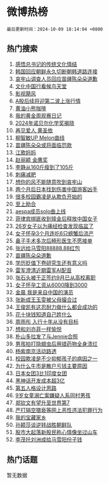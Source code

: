 # 微博热榜

`最后更新时间：2024-10-09 18:14:04 +0800`

## 热门搜索

1. [感悟总书记的传统文化情结](https://m.weibo.cn/search?containerid=100103type%3D1%26t%3D10%26q%3D%23%E6%84%9F%E6%82%9F%E6%80%BB%E4%B9%A6%E8%AE%B0%E7%9A%84%E4%BC%A0%E7%BB%9F%E6%96%87%E5%8C%96%E6%83%85%E7%BB%93%23&stream_entry_id=51&isnewpage=1&extparam=seat%3D1%26filter_type%3Drealtimehot%26stream_entry_id%3D51%26c_type%3D51%26pos%3D0%26cate%3D10103%26q%3D%2523%25E6%2584%259F%25E6%2582%259F%25E6%2580%25BB%25E4%25B9%25A6%25E8%25AE%25B0%25E7%259A%2584%25E4%25BC%25A0%25E7%25BB%259F%25E6%2596%2587%25E5%258C%2596%25E6%2583%2585%25E7%25BB%2593%2523%26dgr%3D0%26display_time%3D1728468843%26pre_seqid%3D17284688437030257293325)
1. [韩国回应朝鲜永久切断朝韩道路连接](https://m.weibo.cn/search?containerid=100103type%3D1%26t%3D10%26q%3D%23%E9%9F%A9%E5%9B%BD%E5%9B%9E%E5%BA%94%E6%9C%9D%E9%B2%9C%E6%B0%B8%E4%B9%85%E5%88%87%E6%96%AD%E6%9C%9D%E9%9F%A9%E9%81%93%E8%B7%AF%E8%BF%9E%E6%8E%A5%23&stream_entry_id=31&isnewpage=1&extparam=seat%3D1%26stream_entry_id%3D31%26lcate%3D5001%26pos%3D0%26flag%3D1%26filter_type%3Drealtimehot%26realpos%3D1%26band_rank%3D1%26c_type%3D31%26cate%3D5001%26q%3D%2523%25E9%259F%25A9%25E5%259B%25BD%25E5%259B%259E%25E5%25BA%2594%25E6%259C%259D%25E9%25B2%259C%25E6%25B0%25B8%25E4%25B9%2585%25E5%2588%2587%25E6%2596%25AD%25E6%259C%259D%25E9%259F%25A9%25E9%2581%2593%25E8%25B7%25AF%25E8%25BF%259E%25E6%258E%25A5%2523%26dgr%3D0%26display_time%3D1728468843%26pre_seqid%3D17284688437030257293325)
1. [哀牢山调查人员回应苗疆陈朵朵道歉](https://m.weibo.cn/search?containerid=100103type%3D1%26t%3D10%26q%3D%23%E5%93%80%E7%89%A2%E5%B1%B1%E8%B0%83%E6%9F%A5%E4%BA%BA%E5%91%98%E5%9B%9E%E5%BA%94%E8%8B%97%E7%96%86%E9%99%88%E6%9C%B5%E6%9C%B5%E9%81%93%E6%AD%89%23&stream_entry_id=31&isnewpage=1&extparam=seat%3D1%26stream_entry_id%3D31%26lcate%3D5001%26pos%3D1%26flag%3D0%26filter_type%3Drealtimehot%26realpos%3D2%26band_rank%3D2%26c_type%3D31%26cate%3D5001%26q%3D%2523%25E5%2593%2580%25E7%2589%25A2%25E5%25B1%25B1%25E8%25B0%2583%25E6%259F%25A5%25E4%25BA%25BA%25E5%2591%2598%25E5%259B%259E%25E5%25BA%2594%25E8%258B%2597%25E7%2596%2586%25E9%2599%2588%25E6%259C%25B5%25E6%259C%25B5%25E9%2581%2593%25E6%25AD%2589%2523%26dgr%3D0%26display_time%3D1728468843%26pre_seqid%3D17284688437030257293325)
1. [文化中国行看候鸟天堂](https://m.weibo.cn/search?containerid=100103type%3D1%26t%3D10%26q%3D%23%E6%96%87%E5%8C%96%E4%B8%AD%E5%9B%BD%E8%A1%8C%E7%9C%8B%E5%80%99%E9%B8%9F%E5%A4%A9%E5%A0%82%23&stream_entry_id=31&isnewpage=1&extparam=seat%3D1%26stream_entry_id%3D31%26lcate%3D5001%26pos%3D2%26flag%3D1%26filter_type%3Drealtimehot%26realpos%3D3%26band_rank%3D3%26c_type%3D31%26cate%3D5001%26q%3D%2523%25E6%2596%2587%25E5%258C%2596%25E4%25B8%25AD%25E5%259B%25BD%25E8%25A1%258C%25E7%259C%258B%25E5%2580%2599%25E9%25B8%259F%25E5%25A4%25A9%25E5%25A0%2582%2523%26dgr%3D0%26display_time%3D1728468843%26pre_seqid%3D17284688437030257293325)
1. [影视飓风](https://m.weibo.cn/search?containerid=100103type%3D1%26t%3D10%26q%3D%E5%BD%B1%E8%A7%86%E9%A3%93%E9%A3%8E&stream_entry_id=31&isnewpage=1&extparam=seat%3D1%26stream_entry_id%3D31%26lcate%3D5001%26pos%3D3%26flag%3D0%26filter_type%3Drealtimehot%26realpos%3D4%26band_rank%3D4%26c_type%3D31%26cate%3D5001%26q%3D%25E5%25BD%25B1%25E8%25A7%2586%25E9%25A3%2593%25E9%25A3%258E%26dgr%3D0%26display_time%3D1728468843%26pre_seqid%3D17284688437030257293325)
1. [A股后续将迎第二波上涨行情](https://m.weibo.cn/search?containerid=100103type%3D1%26t%3D10%26q%3D%23A%E8%82%A1%E5%90%8E%E7%BB%AD%E5%B0%86%E8%BF%8E%E7%AC%AC%E4%BA%8C%E6%B3%A2%E4%B8%8A%E6%B6%A8%E8%A1%8C%E6%83%85%23&stream_entry_id=31&isnewpage=1&extparam=seat%3D1%26stream_entry_id%3D31%26lcate%3D5001%26pos%3D4%26flag%3D2%26filter_type%3Drealtimehot%26realpos%3D5%26band_rank%3D5%26c_type%3D31%26cate%3D5001%26q%3D%2523A%25E8%2582%25A1%25E5%2590%258E%25E7%25BB%25AD%25E5%25B0%2586%25E8%25BF%258E%25E7%25AC%25AC%25E4%25BA%258C%25E6%25B3%25A2%25E4%25B8%258A%25E6%25B6%25A8%25E8%25A1%258C%25E6%2583%2585%2523%26dgr%3D0%26display_time%3D1728468843%26pre_seqid%3D17284688437030257293325)
1. [黄油小熊咖啡](https://m.weibo.cn/search?containerid=100103type%3D1%26t%3D10%26q%3D%E9%BB%84%E6%B2%B9%E5%B0%8F%E7%86%8A%E5%92%96%E5%95%A1&stream_entry_id=31&isnewpage=1&extparam=seat%3D1%26stream_entry_id%3D31%26lcate%3D5001%26pos%3D5%26flag%3D0%26filter_type%3Drealtimehot%26realpos%3D6%26band_rank%3D6%26c_type%3D31%26cate%3D5001%26q%3D%25E9%25BB%2584%25E6%25B2%25B9%25E5%25B0%258F%25E7%2586%258A%25E5%2592%2596%25E5%2595%25A1%26dgr%3D0%26display_time%3D1728468843%26pre_seqid%3D17284688437030257293325)
1. [我的黄金周观赛日记](https://m.weibo.cn/search?containerid=100103type%3D1%26t%3D10%26q%3D%23%E6%88%91%E7%9A%84%E9%BB%84%E9%87%91%E5%91%A8%E8%A7%82%E8%B5%9B%E6%97%A5%E8%AE%B0%23&stream_entry_id=31&isnewpage=1&extparam=seat%3D1%26stream_entry_id%3D31%26lcate%3D5001%26pos%3D6%26filter_type%3Drealtimehot%26band_rank%3D7%26c_type%3D31%26adid%3D258448%26is_ad_pos%3D1%26cate%3D5001%26q%3D%2523%25E6%2588%2591%25E7%259A%2584%25E9%25BB%2584%25E9%2587%2591%25E5%2591%25A8%25E8%25A7%2582%25E8%25B5%259B%25E6%2597%25A5%25E8%25AE%25B0%2523%26dgr%3D0%26display_time%3D1728468843%26pre_seqid%3D17284688437030257293325)
1. [2024年诺贝尔化学奖揭晓](https://m.weibo.cn/search?containerid=100103type%3D1%26t%3D10%26q%3D%232024%E5%B9%B4%E8%AF%BA%E8%B4%9D%E5%B0%94%E5%8C%96%E5%AD%A6%E5%A5%96%E6%8F%AD%E6%99%93%23&stream_entry_id=31&isnewpage=1&extparam=seat%3D1%26stream_entry_id%3D31%26lcate%3D5001%26pos%3D7%26flag%3D1%26filter_type%3Drealtimehot%26realpos%3D7%26band_rank%3D7%26c_type%3D31%26cate%3D5001%26q%3D%25232024%25E5%25B9%25B4%25E8%25AF%25BA%25E8%25B4%259D%25E5%25B0%2594%25E5%258C%2596%25E5%25AD%25A6%25E5%25A5%2596%25E6%258F%25AD%25E6%2599%2593%2523%26dgr%3D0%26display_time%3D1728468843%26pre_seqid%3D17284688437030257293325)
1. [再见爱人 黄圣依](https://m.weibo.cn/search?containerid=100103type%3D1%26t%3D10%26q%3D%E5%86%8D%E8%A7%81%E7%88%B1%E4%BA%BA+%E9%BB%84%E5%9C%A3%E4%BE%9D&stream_entry_id=31&isnewpage=1&extparam=seat%3D1%26stream_entry_id%3D31%26lcate%3D5001%26pos%3D8%26flag%3D0%26filter_type%3Drealtimehot%26realpos%3D8%26band_rank%3D8%26c_type%3D31%26cate%3D5001%26q%3D%25E5%2586%258D%25E8%25A7%2581%25E7%2588%25B1%25E4%25BA%25BA%2520%25E9%25BB%2584%25E5%259C%25A3%25E4%25BE%259D%26dgr%3D0%26display_time%3D1728468843%26pre_seqid%3D17284688437030257293325)
1. [柳智敏UP Melon曲线](https://m.weibo.cn/search?containerid=100103type%3D1%26t%3D10%26q%3D%E6%9F%B3%E6%99%BA%E6%95%8FUP+Melon%E6%9B%B2%E7%BA%BF&stream_entry_id=31&isnewpage=1&extparam=seat%3D1%26stream_entry_id%3D31%26lcate%3D5001%26pos%3D9%26flag%3D1%26filter_type%3Drealtimehot%26realpos%3D9%26band_rank%3D9%26c_type%3D31%26cate%3D5001%26q%3D%25E6%259F%25B3%25E6%2599%25BA%25E6%2595%258FUP%2520Melon%25E6%259B%25B2%25E7%25BA%25BF%26dgr%3D0%26display_time%3D1728468843%26pre_seqid%3D17284688437030257293325)
1. [苗疆陈朵朵或将面临罚款](https://m.weibo.cn/search?containerid=100103type%3D1%26t%3D10%26q%3D%23%E8%8B%97%E7%96%86%E9%99%88%E6%9C%B5%E6%9C%B5%E6%88%96%E5%B0%86%E9%9D%A2%E4%B8%B4%E7%BD%9A%E6%AC%BE%23&stream_entry_id=31&isnewpage=1&extparam=seat%3D1%26stream_entry_id%3D31%26lcate%3D5001%26pos%3D10%26flag%3D1%26filter_type%3Drealtimehot%26realpos%3D10%26band_rank%3D10%26c_type%3D31%26cate%3D5001%26q%3D%2523%25E8%258B%2597%25E7%2596%2586%25E9%2599%2588%25E6%259C%25B5%25E6%259C%25B5%25E6%2588%2596%25E5%25B0%2586%25E9%259D%25A2%25E4%25B8%25B4%25E7%25BD%259A%25E6%25AC%25BE%2523%26dgr%3D0%26display_time%3D1728468843%26pre_seqid%3D17284688437030257293325)
1. [江歌妈妈](https://m.weibo.cn/search?containerid=100103type%3D1%26t%3D10%26q%3D%E6%B1%9F%E6%AD%8C%E5%A6%88%E5%A6%88&stream_entry_id=31&isnewpage=1&extparam=seat%3D1%26stream_entry_id%3D31%26lcate%3D5001%26pos%3D11%26flag%3D2%26filter_type%3Drealtimehot%26realpos%3D11%26band_rank%3D11%26c_type%3D31%26cate%3D5001%26q%3D%25E6%25B1%259F%25E6%25AD%258C%25E5%25A6%2588%25E5%25A6%2588%26dgr%3D0%26display_time%3D1728468843%26pre_seqid%3D17284688437030257293325)
1. [赵丽颖 金鹰奖](https://m.weibo.cn/search?containerid=100103type%3D1%26t%3D10%26q%3D%E8%B5%B5%E4%B8%BD%E9%A2%96+%E9%87%91%E9%B9%B0%E5%A5%96&stream_entry_id=31&isnewpage=1&extparam=seat%3D1%26stream_entry_id%3D31%26lcate%3D5001%26pos%3D12%26flag%3D1%26filter_type%3Drealtimehot%26realpos%3D12%26band_rank%3D12%26c_type%3D31%26cate%3D5001%26q%3D%25E8%25B5%25B5%25E4%25B8%25BD%25E9%25A2%2596%2520%25E9%2587%2591%25E9%25B9%25B0%25E5%25A5%2596%26dgr%3D0%26display_time%3D1728468843%26pre_seqid%3D17284688437030257293325)
1. [李静从160斤瘦到了105斤](https://m.weibo.cn/search?containerid=100103type%3D1%26t%3D10%26q%3D%E6%9D%8E%E9%9D%99%E4%BB%8E160%E6%96%A4%E7%98%A6%E5%88%B0%E4%BA%86105%E6%96%A4&stream_entry_id=31&isnewpage=1&extparam=seat%3D1%26stream_entry_id%3D31%26lcate%3D5001%26pos%3D13%26flag%3D2%26filter_type%3Drealtimehot%26realpos%3D13%26band_rank%3D13%26c_type%3D31%26cate%3D5001%26q%3D%25E6%259D%258E%25E9%259D%2599%25E4%25BB%258E160%25E6%2596%25A4%25E7%2598%25A6%25E5%2588%25B0%25E4%25BA%2586105%25E6%2596%25A4%26dgr%3D0%26display_time%3D1728468843%26pre_seqid%3D17284688437030257293325)
1. [刺痛减肥](https://m.weibo.cn/search?containerid=100103type%3D1%26t%3D10%26q%3D%E5%88%BA%E7%97%9B%E5%87%8F%E8%82%A5&stream_entry_id=31&isnewpage=1&extparam=seat%3D1%26stream_entry_id%3D31%26lcate%3D5001%26pos%3D14%26flag%3D1%26filter_type%3Drealtimehot%26realpos%3D14%26band_rank%3D14%26c_type%3D31%26cate%3D5001%26q%3D%25E5%2588%25BA%25E7%2597%259B%25E5%2587%258F%25E8%2582%25A5%26dgr%3D0%26display_time%3D1728468843%26pre_seqid%3D17284688437030257293325)
1. [想你的风不能随意吹到哀牢山](https://m.weibo.cn/search?containerid=100103type%3D1%26t%3D10%26q%3D%23%E6%83%B3%E4%BD%A0%E7%9A%84%E9%A3%8E%E4%B8%8D%E8%83%BD%E9%9A%8F%E6%84%8F%E5%90%B9%E5%88%B0%E5%93%80%E7%89%A2%E5%B1%B1%23&stream_entry_id=31&isnewpage=1&extparam=seat%3D1%26stream_entry_id%3D31%26lcate%3D5001%26pos%3D15%26flag%3D1%26filter_type%3Drealtimehot%26realpos%3D15%26band_rank%3D15%26c_type%3D31%26cate%3D5001%26q%3D%2523%25E6%2583%25B3%25E4%25BD%25A0%25E7%259A%2584%25E9%25A3%258E%25E4%25B8%258D%25E8%2583%25BD%25E9%259A%258F%25E6%2584%258F%25E5%2590%25B9%25E5%2588%25B0%25E5%2593%2580%25E7%2589%25A2%25E5%25B1%25B1%2523%26dgr%3D0%26display_time%3D1728468843%26pre_seqid%3D17284688437030257293325)
1. [两个月后日本找到伤害中国游客凶手](https://m.weibo.cn/search?containerid=100103type%3D1%26t%3D10%26q%3D%23%E4%B8%A4%E4%B8%AA%E6%9C%88%E5%90%8E%E6%97%A5%E6%9C%AC%E6%89%BE%E5%88%B0%E4%BC%A4%E5%AE%B3%E4%B8%AD%E5%9B%BD%E6%B8%B8%E5%AE%A2%E5%87%B6%E6%89%8B%23&stream_entry_id=31&isnewpage=1&extparam=seat%3D1%26stream_entry_id%3D31%26lcate%3D5001%26pos%3D16%26flag%3D1%26filter_type%3Drealtimehot%26realpos%3D16%26band_rank%3D16%26c_type%3D31%26cate%3D5001%26q%3D%2523%25E4%25B8%25A4%25E4%25B8%25AA%25E6%259C%2588%25E5%2590%258E%25E6%2597%25A5%25E6%259C%25AC%25E6%2589%25BE%25E5%2588%25B0%25E4%25BC%25A4%25E5%25AE%25B3%25E4%25B8%25AD%25E5%259B%25BD%25E6%25B8%25B8%25E5%25AE%25A2%25E5%2587%25B6%25E6%2589%258B%2523%26dgr%3D0%26display_time%3D1728468843%26pre_seqid%3D17284688437030257293325)
1. [很多校园霸凌是从欺负开始的](https://m.weibo.cn/search?containerid=100103type%3D1%26t%3D10%26q%3D%23%E5%BE%88%E5%A4%9A%E6%A0%A1%E5%9B%AD%E9%9C%B8%E5%87%8C%E6%98%AF%E4%BB%8E%E6%AC%BA%E8%B4%9F%E5%BC%80%E5%A7%8B%E7%9A%84%23&stream_entry_id=31&isnewpage=1&extparam=seat%3D1%26stream_entry_id%3D31%26lcate%3D5001%26pos%3D17%26flag%3D1%26filter_type%3Drealtimehot%26realpos%3D17%26band_rank%3D17%26c_type%3D31%26cate%3D5001%26q%3D%2523%25E5%25BE%2588%25E5%25A4%259A%25E6%25A0%25A1%25E5%259B%25AD%25E9%259C%25B8%25E5%2587%258C%25E6%2598%25AF%25E4%25BB%258E%25E6%25AC%25BA%25E8%25B4%259F%25E5%25BC%2580%25E5%25A7%258B%25E7%259A%2584%2523%26dgr%3D0%26display_time%3D1728468843%26pre_seqid%3D17284688437030257293325)
1. [至上励合](https://m.weibo.cn/search?containerid=100103type%3D1%26t%3D10%26q%3D%E8%87%B3%E4%B8%8A%E5%8A%B1%E5%90%88&stream_entry_id=31&isnewpage=1&extparam=seat%3D1%26stream_entry_id%3D31%26lcate%3D5001%26pos%3D18%26flag%3D1%26filter_type%3Drealtimehot%26realpos%3D18%26band_rank%3D18%26c_type%3D31%26cate%3D5001%26q%3D%25E8%2587%25B3%25E4%25B8%258A%25E5%258A%25B1%25E5%2590%2588%26dgr%3D0%26display_time%3D1728468843%26pre_seqid%3D17284688437030257293325)
1. [aespa成员solo曲上线](https://m.weibo.cn/search?containerid=100103type%3D1%26t%3D10%26q%3D%23aespa%E6%88%90%E5%91%98solo%E6%9B%B2%E4%B8%8A%E7%BA%BF%23&stream_entry_id=31&isnewpage=1&extparam=seat%3D1%26stream_entry_id%3D31%26lcate%3D5001%26pos%3D19%26flag%3D1%26filter_type%3Drealtimehot%26realpos%3D19%26band_rank%3D19%26c_type%3D31%26cate%3D5001%26q%3D%2523aespa%25E6%2588%2590%25E5%2591%2598solo%25E6%259B%25B2%25E4%25B8%258A%25E7%25BA%25BF%2523%26dgr%3D0%26display_time%3D1728468843%26pre_seqid%3D17284688437030257293325)
1. [菲律宾绑匪收到赎金后释放中国女子](https://m.weibo.cn/search?containerid=100103type%3D1%26t%3D10%26q%3D%23%E8%8F%B2%E5%BE%8B%E5%AE%BE%E7%BB%91%E5%8C%AA%E6%94%B6%E5%88%B0%E8%B5%8E%E9%87%91%E5%90%8E%E9%87%8A%E6%94%BE%E4%B8%AD%E5%9B%BD%E5%A5%B3%E5%AD%90%23&stream_entry_id=31&isnewpage=1&extparam=seat%3D1%26stream_entry_id%3D31%26lcate%3D5001%26pos%3D20%26flag%3D1%26filter_type%3Drealtimehot%26realpos%3D20%26band_rank%3D20%26c_type%3D31%26cate%3D5001%26q%3D%2523%25E8%258F%25B2%25E5%25BE%258B%25E5%25AE%25BE%25E7%25BB%2591%25E5%258C%25AA%25E6%2594%25B6%25E5%2588%25B0%25E8%25B5%258E%25E9%2587%2591%25E5%2590%258E%25E9%2587%258A%25E6%2594%25BE%25E4%25B8%25AD%25E5%259B%25BD%25E5%25A5%25B3%25E5%25AD%2590%2523%26dgr%3D0%26display_time%3D1728468843%26pre_seqid%3D17284688437030257293325)
1. [26岁女子以为痛经检查发现临盆了](https://m.weibo.cn/search?containerid=100103type%3D1%26t%3D10%26q%3D%2326%E5%B2%81%E5%A5%B3%E5%AD%90%E4%BB%A5%E4%B8%BA%E7%97%9B%E7%BB%8F%E6%A3%80%E6%9F%A5%E5%8F%91%E7%8E%B0%E4%B8%B4%E7%9B%86%E4%BA%86%23&stream_entry_id=31&isnewpage=1&extparam=seat%3D1%26stream_entry_id%3D31%26lcate%3D5001%26pos%3D21%26flag%3D1%26filter_type%3Drealtimehot%26realpos%3D21%26band_rank%3D21%26c_type%3D31%26cate%3D5001%26q%3D%252326%25E5%25B2%2581%25E5%25A5%25B3%25E5%25AD%2590%25E4%25BB%25A5%25E4%25B8%25BA%25E7%2597%259B%25E7%25BB%258F%25E6%25A3%2580%25E6%259F%25A5%25E5%258F%2591%25E7%258E%25B0%25E4%25B8%25B4%25E7%259B%2586%25E4%25BA%2586%2523%26dgr%3D0%26display_time%3D1728468843%26pre_seqid%3D17284688437030257293325)
1. [女子怀孕3个月连吃6只螃蟹后流产](https://m.weibo.cn/search?containerid=100103type%3D1%26t%3D10%26q%3D%23%E5%A5%B3%E5%AD%90%E6%80%80%E5%AD%953%E4%B8%AA%E6%9C%88%E8%BF%9E%E5%90%836%E5%8F%AA%E8%9E%83%E8%9F%B9%E5%90%8E%E6%B5%81%E4%BA%A7%23&stream_entry_id=31&isnewpage=1&extparam=seat%3D1%26stream_entry_id%3D31%26lcate%3D5001%26pos%3D22%26flag%3D0%26filter_type%3Drealtimehot%26realpos%3D22%26band_rank%3D22%26c_type%3D31%26cate%3D5001%26q%3D%2523%25E5%25A5%25B3%25E5%25AD%2590%25E6%2580%2580%25E5%25AD%25953%25E4%25B8%25AA%25E6%259C%2588%25E8%25BF%259E%25E5%2590%25836%25E5%258F%25AA%25E8%259E%2583%25E8%259F%25B9%25E5%2590%258E%25E6%25B5%2581%25E4%25BA%25A7%2523%26dgr%3D0%26display_time%3D1728468843%26pre_seqid%3D17284688437030257293325)
1. [鼻子手术多次后畸形医生不愿接单](https://m.weibo.cn/search?containerid=100103type%3D1%26t%3D10%26q%3D%23%E9%BC%BB%E5%AD%90%E6%89%8B%E6%9C%AF%E5%A4%9A%E6%AC%A1%E5%90%8E%E7%95%B8%E5%BD%A2%E5%8C%BB%E7%94%9F%E4%B8%8D%E6%84%BF%E6%8E%A5%E5%8D%95%23&stream_entry_id=31&isnewpage=1&extparam=seat%3D1%26stream_entry_id%3D31%26lcate%3D5001%26pos%3D23%26flag%3D1%26filter_type%3Drealtimehot%26realpos%3D23%26band_rank%3D23%26c_type%3D31%26cate%3D5001%26q%3D%2523%25E9%25BC%25BB%25E5%25AD%2590%25E6%2589%258B%25E6%259C%25AF%25E5%25A4%259A%25E6%25AC%25A1%25E5%2590%258E%25E7%2595%25B8%25E5%25BD%25A2%25E5%258C%25BB%25E7%2594%259F%25E4%25B8%258D%25E6%2584%25BF%25E6%258E%25A5%25E5%258D%2595%2523%26dgr%3D0%26display_time%3D1728468843%26pre_seqid%3D17284688437030257293325)
1. [张远给马雪阳88888.88红包](https://m.weibo.cn/search?containerid=100103type%3D1%26t%3D10%26q%3D%23%E5%BC%A0%E8%BF%9C%E7%BB%99%E9%A9%AC%E9%9B%AA%E9%98%B388888.88%E7%BA%A2%E5%8C%85%23&stream_entry_id=31&isnewpage=1&extparam=seat%3D1%26stream_entry_id%3D31%26lcate%3D5001%26pos%3D24%26flag%3D2%26filter_type%3Drealtimehot%26realpos%3D24%26band_rank%3D24%26c_type%3D31%26cate%3D5001%26q%3D%2523%25E5%25BC%25A0%25E8%25BF%259C%25E7%25BB%2599%25E9%25A9%25AC%25E9%259B%25AA%25E9%2598%25B388888.88%25E7%25BA%25A2%25E5%258C%2585%2523%26dgr%3D0%26display_time%3D1728468843%26pre_seqid%3D17284688437030257293325)
1. [苗疆陈朵朵道歉](https://m.weibo.cn/search?containerid=100103type%3D1%26t%3D10%26q%3D%23%E8%8B%97%E7%96%86%E9%99%88%E6%9C%B5%E6%9C%B5%E9%81%93%E6%AD%89%23&stream_entry_id=31&isnewpage=1&extparam=seat%3D1%26stream_entry_id%3D31%26lcate%3D5001%26pos%3D25%26flag%3D0%26filter_type%3Drealtimehot%26realpos%3D25%26band_rank%3D25%26c_type%3D31%26cate%3D5001%26q%3D%2523%25E8%258B%2597%25E7%2596%2586%25E9%2599%2588%25E6%259C%25B5%25E6%259C%25B5%25E9%2581%2593%25E6%25AD%2589%2523%26dgr%3D0%26display_time%3D1728468843%26pre_seqid%3D17284688437030257293325)
1. [学历贬值下卷研究生还有意义吗](https://m.weibo.cn/search?containerid=100103type%3D1%26t%3D10%26q%3D%23%E5%AD%A6%E5%8E%86%E8%B4%AC%E5%80%BC%E4%B8%8B%E5%8D%B7%E7%A0%94%E7%A9%B6%E7%94%9F%E8%BF%98%E6%9C%89%E6%84%8F%E4%B9%89%E5%90%97%23&stream_entry_id=31&isnewpage=1&extparam=seat%3D1%26stream_entry_id%3D31%26lcate%3D5001%26pos%3D26%26flag%3D0%26filter_type%3Drealtimehot%26realpos%3D26%26band_rank%3D26%26c_type%3D31%26cate%3D5001%26q%3D%2523%25E5%25AD%25A6%25E5%258E%2586%25E8%25B4%25AC%25E5%2580%25BC%25E4%25B8%258B%25E5%258D%25B7%25E7%25A0%2594%25E7%25A9%25B6%25E7%2594%259F%25E8%25BF%2598%25E6%259C%2589%25E6%2584%258F%25E4%25B9%2589%25E5%2590%2597%2523%26dgr%3D0%26display_time%3D1728468843%26pre_seqid%3D17284688437030257293325)
1. [雷军澄清近期雷军AI配音](https://m.weibo.cn/search?containerid=100103type%3D1%26t%3D10%26q%3D%23%E9%9B%B7%E5%86%9B%E6%BE%84%E6%B8%85%E8%BF%91%E6%9C%9F%E9%9B%B7%E5%86%9BAI%E9%85%8D%E9%9F%B3%23&stream_entry_id=31&isnewpage=1&extparam=seat%3D1%26stream_entry_id%3D31%26lcate%3D5001%26pos%3D27%26flag%3D0%26filter_type%3Drealtimehot%26realpos%3D27%26band_rank%3D27%26c_type%3D31%26cate%3D5001%26q%3D%2523%25E9%259B%25B7%25E5%2586%259B%25E6%25BE%2584%25E6%25B8%2585%25E8%25BF%2591%25E6%259C%259F%25E9%259B%25B7%25E5%2586%259BAI%25E9%2585%258D%25E9%259F%25B3%2523%26dgr%3D0%26display_time%3D1728468843%26pre_seqid%3D17284688437030257293325)
1. [张石头被于正签约9月已从高校离职](https://m.weibo.cn/search?containerid=100103type%3D1%26t%3D10%26q%3D%23%E5%BC%A0%E7%9F%B3%E5%A4%B4%E8%A2%AB%E4%BA%8E%E6%AD%A3%E7%AD%BE%E7%BA%A69%E6%9C%88%E5%B7%B2%E4%BB%8E%E9%AB%98%E6%A0%A1%E7%A6%BB%E8%81%8C%23&stream_entry_id=31&isnewpage=1&extparam=seat%3D1%26stream_entry_id%3D31%26lcate%3D5001%26pos%3D28%26flag%3D1%26filter_type%3Drealtimehot%26realpos%3D28%26band_rank%3D28%26c_type%3D31%26cate%3D5001%26q%3D%2523%25E5%25BC%25A0%25E7%259F%25B3%25E5%25A4%25B4%25E8%25A2%25AB%25E4%25BA%258E%25E6%25AD%25A3%25E7%25AD%25BE%25E7%25BA%25A69%25E6%259C%2588%25E5%25B7%25B2%25E4%25BB%258E%25E9%25AB%2598%25E6%25A0%25A1%25E7%25A6%25BB%25E8%2581%258C%2523%26dgr%3D0%26display_time%3D1728468843%26pre_seqid%3D17284688437030257293325)
1. [女子怀孕工资从6000降到3000](https://m.weibo.cn/search?containerid=100103type%3D1%26t%3D10%26q%3D%23%E5%A5%B3%E5%AD%90%E6%80%80%E5%AD%95%E5%B7%A5%E8%B5%84%E4%BB%8E6000%E9%99%8D%E5%88%B03000%23&stream_entry_id=31&isnewpage=1&extparam=seat%3D1%26stream_entry_id%3D31%26lcate%3D5001%26pos%3D29%26flag%3D0%26filter_type%3Drealtimehot%26realpos%3D29%26band_rank%3D29%26c_type%3D31%26cate%3D5001%26q%3D%2523%25E5%25A5%25B3%25E5%25AD%2590%25E6%2580%2580%25E5%25AD%2595%25E5%25B7%25A5%25E8%25B5%2584%25E4%25BB%258E6000%25E9%2599%258D%25E5%2588%25B03000%2523%26dgr%3D0%26display_time%3D1728468843%26pre_seqid%3D17284688437030257293325)
1. [金晨 我是来自中国的演员](https://m.weibo.cn/search?containerid=100103type%3D1%26t%3D10%26q%3D%E9%87%91%E6%99%A8+%E6%88%91%E6%98%AF%E6%9D%A5%E8%87%AA%E4%B8%AD%E5%9B%BD%E7%9A%84%E6%BC%94%E5%91%98&stream_entry_id=31&isnewpage=1&extparam=seat%3D1%26stream_entry_id%3D31%26lcate%3D5001%26pos%3D30%26flag%3D0%26filter_type%3Drealtimehot%26realpos%3D30%26band_rank%3D30%26c_type%3D31%26cate%3D5001%26q%3D%25E9%2587%2591%25E6%2599%25A8%2520%25E6%2588%2591%25E6%2598%25AF%25E6%259D%25A5%25E8%2587%25AA%25E4%25B8%25AD%25E5%259B%25BD%25E7%259A%2584%25E6%25BC%2594%25E5%2591%2598%26dgr%3D0%26display_time%3D1728468843%26pre_seqid%3D17284688437030257293325)
1. [张新成王玉雯被父母撮合过](https://m.weibo.cn/search?containerid=100103type%3D1%26t%3D10%26q%3D%E5%BC%A0%E6%96%B0%E6%88%90%E7%8E%8B%E7%8E%89%E9%9B%AF%E8%A2%AB%E7%88%B6%E6%AF%8D%E6%92%AE%E5%90%88%E8%BF%87&stream_entry_id=31&isnewpage=1&extparam=seat%3D1%26stream_entry_id%3D31%26lcate%3D5001%26pos%3D31%26flag%3D0%26filter_type%3Drealtimehot%26realpos%3D31%26band_rank%3D31%26c_type%3D31%26cate%3D5001%26q%3D%25E5%25BC%25A0%25E6%2596%25B0%25E6%2588%2590%25E7%258E%258B%25E7%258E%2589%25E9%259B%25AF%25E8%25A2%25AB%25E7%2588%25B6%25E6%25AF%258D%25E6%2592%25AE%25E5%2590%2588%25E8%25BF%2587%26dgr%3D0%26display_time%3D1728468843%26pre_seqid%3D17284688437030257293325)
1. [王俊凯有这忍耐力做什么都会成功的](https://m.weibo.cn/search?containerid=100103type%3D1%26t%3D10%26q%3D%E7%8E%8B%E4%BF%8A%E5%87%AF%E6%9C%89%E8%BF%99%E5%BF%8D%E8%80%90%E5%8A%9B%E5%81%9A%E4%BB%80%E4%B9%88%E9%83%BD%E4%BC%9A%E6%88%90%E5%8A%9F%E7%9A%84&stream_entry_id=31&isnewpage=1&extparam=seat%3D1%26stream_entry_id%3D31%26lcate%3D5001%26pos%3D32%26flag%3D1%26filter_type%3Drealtimehot%26realpos%3D32%26band_rank%3D32%26c_type%3D31%26cate%3D5001%26q%3D%25E7%258E%258B%25E4%25BF%258A%25E5%2587%25AF%25E6%259C%2589%25E8%25BF%2599%25E5%25BF%258D%25E8%2580%2590%25E5%258A%259B%25E5%2581%259A%25E4%25BB%2580%25E4%25B9%2588%25E9%2583%25BD%25E4%25BC%259A%25E6%2588%2590%25E5%258A%259F%25E7%259A%2584%26dgr%3D0%26display_time%3D1728468843%26pre_seqid%3D17284688437030257293325)
1. [花十块钱知道自己姓什么](https://m.weibo.cn/search?containerid=100103type%3D1%26t%3D10%26q%3D%E8%8A%B1%E5%8D%81%E5%9D%97%E9%92%B1%E7%9F%A5%E9%81%93%E8%87%AA%E5%B7%B1%E5%A7%93%E4%BB%80%E4%B9%88&stream_entry_id=31&isnewpage=1&extparam=seat%3D1%26stream_entry_id%3D31%26lcate%3D5001%26pos%3D33%26flag%3D1%26filter_type%3Drealtimehot%26realpos%3D33%26band_rank%3D33%26c_type%3D31%26cate%3D5001%26q%3D%25E8%258A%25B1%25E5%258D%2581%25E5%259D%2597%25E9%2592%25B1%25E7%259F%25A5%25E9%2581%2593%25E8%2587%25AA%25E5%25B7%25B1%25E5%25A7%2593%25E4%25BB%2580%25E4%25B9%2588%26dgr%3D0%26display_time%3D1728468843%26pre_seqid%3D17284688437030257293325)
1. [周雨彤 入行十年从没有目标](https://m.weibo.cn/search?containerid=100103type%3D1%26t%3D10%26q%3D%E5%91%A8%E9%9B%A8%E5%BD%A4+%E5%85%A5%E8%A1%8C%E5%8D%81%E5%B9%B4%E4%BB%8E%E6%B2%A1%E6%9C%89%E7%9B%AE%E6%A0%87&stream_entry_id=31&isnewpage=1&extparam=seat%3D1%26stream_entry_id%3D31%26lcate%3D5001%26pos%3D34%26flag%3D1%26filter_type%3Drealtimehot%26realpos%3D34%26band_rank%3D34%26c_type%3D31%26cate%3D5001%26q%3D%25E5%2591%25A8%25E9%259B%25A8%25E5%25BD%25A4%2520%25E5%2585%25A5%25E8%25A1%258C%25E5%258D%2581%25E5%25B9%25B4%25E4%25BB%258E%25E6%25B2%25A1%25E6%259C%2589%25E7%259B%25AE%25E6%25A0%2587%26dgr%3D0%26display_time%3D1728468843%26pre_seqid%3D17284688437030257293325)
1. [想和刘亦菲一样愉悦](https://m.weibo.cn/search?containerid=100103type%3D1%26t%3D10%26q%3D%23%E6%83%B3%E5%92%8C%E5%88%98%E4%BA%A6%E8%8F%B2%E4%B8%80%E6%A0%B7%E6%84%89%E6%82%A6%23&stream_entry_id=31&isnewpage=1&extparam=seat%3D1%26adid%3D258041%26lcate%3D5001%26pos%3D35%26flag%3D0%26filter_type%3Drealtimehot%26realpos%3D35%26c_type%3D31%26stream_entry_id%3D31%26band_rank%3D35%26cate%3D5001%26q%3D%2523%25E6%2583%25B3%25E5%2592%258C%25E5%2588%2598%25E4%25BA%25A6%25E8%258F%25B2%25E4%25B8%2580%25E6%25A0%25B7%25E6%2584%2589%25E6%2582%25A6%2523%26dgr%3D0%26display_time%3D1728468843%26pre_seqid%3D17284688437030257293325)
1. [朴山多拉发了与Jennie合照](https://m.weibo.cn/search?containerid=100103type%3D1%26t%3D10%26q%3D%23%E6%9C%B4%E5%B1%B1%E5%A4%9A%E6%8B%89%E5%8F%91%E4%BA%86%E4%B8%8EJennie%E5%90%88%E7%85%A7%23&stream_entry_id=31&isnewpage=1&extparam=seat%3D1%26stream_entry_id%3D31%26lcate%3D5001%26pos%3D36%26flag%3D1%26filter_type%3Drealtimehot%26realpos%3D36%26band_rank%3D36%26c_type%3D31%26cate%3D5001%26q%3D%2523%25E6%259C%25B4%25E5%25B1%25B1%25E5%25A4%259A%25E6%258B%2589%25E5%258F%2591%25E4%25BA%2586%25E4%25B8%258EJennie%25E5%2590%2588%25E7%2585%25A7%2523%26dgr%3D0%26display_time%3D1728468843%26pre_seqid%3D17284688437030257293325)
1. [男孩拍打隐翅虫后用错药物全身溃烂](https://m.weibo.cn/search?containerid=100103type%3D1%26t%3D10%26q%3D%23%E7%94%B7%E5%AD%A9%E6%8B%8D%E6%89%93%E9%9A%90%E7%BF%85%E8%99%AB%E5%90%8E%E7%94%A8%E9%94%99%E8%8D%AF%E7%89%A9%E5%85%A8%E8%BA%AB%E6%BA%83%E7%83%82%23&stream_entry_id=31&isnewpage=1&extparam=seat%3D1%26stream_entry_id%3D31%26lcate%3D5001%26pos%3D37%26flag%3D0%26filter_type%3Drealtimehot%26realpos%3D37%26band_rank%3D37%26c_type%3D31%26cate%3D5001%26q%3D%2523%25E7%2594%25B7%25E5%25AD%25A9%25E6%258B%258D%25E6%2589%2593%25E9%259A%2590%25E7%25BF%2585%25E8%2599%25AB%25E5%2590%258E%25E7%2594%25A8%25E9%2594%2599%25E8%258D%25AF%25E7%2589%25A9%25E5%2585%25A8%25E8%25BA%25AB%25E6%25BA%2583%25E7%2583%2582%2523%26dgr%3D0%26display_time%3D1728468843%26pre_seqid%3D17284688437030257293325)
1. [杨紫南京活动路透](https://m.weibo.cn/search?containerid=100103type%3D1%26t%3D10%26q%3D%23%E6%9D%A8%E7%B4%AB%E5%8D%97%E4%BA%AC%E6%B4%BB%E5%8A%A8%E8%B7%AF%E9%80%8F%23&stream_entry_id=31&isnewpage=1&extparam=seat%3D1%26stream_entry_id%3D31%26lcate%3D5001%26pos%3D38%26flag%3D1%26filter_type%3Drealtimehot%26realpos%3D38%26band_rank%3D38%26c_type%3D31%26cate%3D5001%26q%3D%2523%25E6%259D%25A8%25E7%25B4%25AB%25E5%258D%2597%25E4%25BA%25AC%25E6%25B4%25BB%25E5%258A%25A8%25E8%25B7%25AF%25E9%2580%258F%2523%26dgr%3D0%26display_time%3D1728468843%26pre_seqid%3D17284688437030257293325)
1. [校园欺凌是不少抑郁孩子的病因之一](https://m.weibo.cn/search?containerid=100103type%3D1%26t%3D10%26q%3D%23%E6%A0%A1%E5%9B%AD%E6%AC%BA%E5%87%8C%E6%98%AF%E4%B8%8D%E5%B0%91%E6%8A%91%E9%83%81%E5%AD%A9%E5%AD%90%E7%9A%84%E7%97%85%E5%9B%A0%E4%B9%8B%E4%B8%80%23&stream_entry_id=31&isnewpage=1&extparam=seat%3D1%26stream_entry_id%3D31%26lcate%3D5001%26pos%3D39%26flag%3D0%26filter_type%3Drealtimehot%26realpos%3D39%26band_rank%3D39%26c_type%3D31%26cate%3D5001%26q%3D%2523%25E6%25A0%25A1%25E5%259B%25AD%25E6%25AC%25BA%25E5%2587%258C%25E6%2598%25AF%25E4%25B8%258D%25E5%25B0%2591%25E6%258A%2591%25E9%2583%2581%25E5%25AD%25A9%25E5%25AD%2590%25E7%259A%2584%25E7%2597%2585%25E5%259B%25A0%25E4%25B9%258B%25E4%25B8%2580%2523%26dgr%3D0%26display_time%3D1728468843%26pre_seqid%3D17284688437030257293325)
1. [为什么牛市是散户亏钱主要原因](https://m.weibo.cn/search?containerid=100103type%3D1%26t%3D10%26q%3D%23%E4%B8%BA%E4%BB%80%E4%B9%88%E7%89%9B%E5%B8%82%E6%98%AF%E6%95%A3%E6%88%B7%E4%BA%8F%E9%92%B1%E4%B8%BB%E8%A6%81%E5%8E%9F%E5%9B%A0%23&stream_entry_id=31&isnewpage=1&extparam=seat%3D1%26stream_entry_id%3D31%26lcate%3D5001%26pos%3D40%26flag%3D1%26filter_type%3Drealtimehot%26realpos%3D40%26band_rank%3D40%26c_type%3D31%26cate%3D5001%26q%3D%2523%25E4%25B8%25BA%25E4%25BB%2580%25E4%25B9%2588%25E7%2589%259B%25E5%25B8%2582%25E6%2598%25AF%25E6%2595%25A3%25E6%2588%25B7%25E4%25BA%258F%25E9%2592%25B1%25E4%25B8%25BB%25E8%25A6%2581%25E5%258E%259F%25E5%259B%25A0%2523%26dgr%3D0%26display_time%3D1728468843%26pre_seqid%3D17284688437030257293325)
1. [日本女团3比1印度女团](https://m.weibo.cn/search?containerid=100103type%3D1%26t%3D10%26q%3D%23%E6%97%A5%E6%9C%AC%E5%A5%B3%E5%9B%A23%E6%AF%941%E5%8D%B0%E5%BA%A6%E5%A5%B3%E5%9B%A2%23&stream_entry_id=31&isnewpage=1&extparam=seat%3D1%26stream_entry_id%3D31%26lcate%3D5001%26pos%3D41%26flag%3D1%26filter_type%3Drealtimehot%26realpos%3D41%26band_rank%3D41%26c_type%3D31%26cate%3D5001%26q%3D%2523%25E6%2597%25A5%25E6%259C%25AC%25E5%25A5%25B3%25E5%259B%25A23%25E6%25AF%25941%25E5%258D%25B0%25E5%25BA%25A6%25E5%25A5%25B3%25E5%259B%25A2%2523%26dgr%3D0%26display_time%3D1728468843%26pre_seqid%3D17284688437030257293325)
1. [黑神话开发成本超3亿](https://m.weibo.cn/search?containerid=100103type%3D1%26t%3D10%26q%3D%23%E9%BB%91%E7%A5%9E%E8%AF%9D%E5%BC%80%E5%8F%91%E6%88%90%E6%9C%AC%E8%B6%853%E4%BA%BF%23&stream_entry_id=31&isnewpage=1&extparam=seat%3D1%26stream_entry_id%3D31%26lcate%3D5001%26pos%3D42%26flag%3D1%26filter_type%3Drealtimehot%26realpos%3D42%26band_rank%3D42%26c_type%3D31%26cate%3D5001%26q%3D%2523%25E9%25BB%2591%25E7%25A5%259E%25E8%25AF%259D%25E5%25BC%2580%25E5%258F%2591%25E6%2588%2590%25E6%259C%25AC%25E8%25B6%25853%25E4%25BA%25BF%2523%26dgr%3D0%26display_time%3D1728468843%26pre_seqid%3D17284688437030257293325)
1. [第五人格设计思路](https://m.weibo.cn/search?containerid=100103type%3D1%26t%3D10%26q%3D%E7%AC%AC%E4%BA%94%E4%BA%BA%E6%A0%BC%E8%AE%BE%E8%AE%A1%E6%80%9D%E8%B7%AF&stream_entry_id=31&isnewpage=1&extparam=seat%3D1%26stream_entry_id%3D31%26lcate%3D5001%26pos%3D43%26flag%3D1%26filter_type%3Drealtimehot%26realpos%3D43%26band_rank%3D43%26c_type%3D31%26cate%3D5001%26q%3D%25E7%25AC%25AC%25E4%25BA%2594%25E4%25BA%25BA%25E6%25A0%25BC%25E8%25AE%25BE%25E8%25AE%25A1%25E6%2580%259D%25E8%25B7%25AF%26dgr%3D0%26display_time%3D1728468843%26pre_seqid%3D17284688437030257293325)
1. [9岁女童溺亡案嫌疑人系同村男孩](https://m.weibo.cn/search?containerid=100103type%3D1%26t%3D10%26q%3D%239%E5%B2%81%E5%A5%B3%E7%AB%A5%E6%BA%BA%E4%BA%A1%E6%A1%88%E5%AB%8C%E7%96%91%E4%BA%BA%E7%B3%BB%E5%90%8C%E6%9D%91%E7%94%B7%E5%AD%A9%23&stream_entry_id=31&isnewpage=1&extparam=seat%3D1%26stream_entry_id%3D31%26lcate%3D5001%26pos%3D44%26flag%3D1%26filter_type%3Drealtimehot%26realpos%3D44%26band_rank%3D44%26c_type%3D31%26cate%3D5001%26q%3D%25239%25E5%25B2%2581%25E5%25A5%25B3%25E7%25AB%25A5%25E6%25BA%25BA%25E4%25BA%25A1%25E6%25A1%2588%25E5%25AB%258C%25E7%2596%2591%25E4%25BA%25BA%25E7%25B3%25BB%25E5%2590%258C%25E6%259D%2591%25E7%2594%25B7%25E5%25AD%25A9%2523%26dgr%3D0%26display_time%3D1728468843%26pre_seqid%3D17284688437030257293325)
1. [郑钦文有望升至世界第7](https://m.weibo.cn/search?containerid=100103type%3D1%26t%3D10%26q%3D%23%E9%83%91%E9%92%A6%E6%96%87%E6%9C%89%E6%9C%9B%E5%8D%87%E8%87%B3%E4%B8%96%E7%95%8C%E7%AC%AC7%23&stream_entry_id=31&isnewpage=1&extparam=seat%3D1%26stream_entry_id%3D31%26lcate%3D5001%26pos%3D45%26flag%3D1%26filter_type%3Drealtimehot%26realpos%3D45%26band_rank%3D45%26c_type%3D31%26cate%3D5001%26q%3D%2523%25E9%2583%2591%25E9%2592%25A6%25E6%2596%2587%25E6%259C%2589%25E6%259C%259B%25E5%258D%2587%25E8%2587%25B3%25E4%25B8%2596%25E7%2595%258C%25E7%25AC%25AC7%2523%26dgr%3D0%26display_time%3D1728468843%26pre_seqid%3D17284688437030257293325)
1. [严打隔空猥亵等网上恶性违法犯罪行为](https://m.weibo.cn/search?containerid=100103type%3D1%26t%3D10%26q%3D%23%E4%B8%A5%E6%89%93%E9%9A%94%E7%A9%BA%E7%8C%A5%E4%BA%B5%E7%AD%89%E7%BD%91%E4%B8%8A%E6%81%B6%E6%80%A7%E8%BF%9D%E6%B3%95%E7%8A%AF%E7%BD%AA%E8%A1%8C%E4%B8%BA%23&stream_entry_id=31&isnewpage=1&extparam=seat%3D1%26stream_entry_id%3D31%26lcate%3D5001%26pos%3D46%26flag%3D1%26filter_type%3Drealtimehot%26realpos%3D46%26band_rank%3D46%26c_type%3D31%26cate%3D5001%26q%3D%2523%25E4%25B8%25A5%25E6%2589%2593%25E9%259A%2594%25E7%25A9%25BA%25E7%258C%25A5%25E4%25BA%25B5%25E7%25AD%2589%25E7%25BD%2591%25E4%25B8%258A%25E6%2581%25B6%25E6%2580%25A7%25E8%25BF%259D%25E6%25B3%2595%25E7%258A%25AF%25E7%25BD%25AA%25E8%25A1%258C%25E4%25B8%25BA%2523%26dgr%3D0%26display_time%3D1728468843%26pre_seqid%3D17284688437030257293325)
1. [我的宝藏家乡](https://m.weibo.cn/search?containerid=100103type%3D1%26t%3D10%26q%3D%23%E6%88%91%E7%9A%84%E5%AE%9D%E8%97%8F%E5%AE%B6%E4%B9%A1%23&stream_entry_id=31&isnewpage=1&extparam=seat%3D1%26stream_entry_id%3D31%26lcate%3D5001%26pos%3D47%26flag%3D0%26filter_type%3Drealtimehot%26realpos%3D47%26band_rank%3D47%26c_type%3D31%26cate%3D5001%26q%3D%2523%25E6%2588%2591%25E7%259A%2584%25E5%25AE%259D%25E8%2597%258F%25E5%25AE%25B6%25E4%25B9%25A1%2523%26dgr%3D0%26display_time%3D1728468843%26pre_seqid%3D17284688437030257293325)
1. [孙颖莎谈逆转战胜朝鲜队](https://m.weibo.cn/search?containerid=100103type%3D1%26t%3D10%26q%3D%23%E5%AD%99%E9%A2%96%E8%8E%8E%E8%B0%88%E9%80%86%E8%BD%AC%E6%88%98%E8%83%9C%E6%9C%9D%E9%B2%9C%E9%98%9F%23&stream_entry_id=31&isnewpage=1&extparam=seat%3D1%26stream_entry_id%3D31%26lcate%3D5001%26pos%3D48%26flag%3D0%26filter_type%3Drealtimehot%26realpos%3D48%26band_rank%3D48%26c_type%3D31%26cate%3D5001%26q%3D%2523%25E5%25AD%2599%25E9%25A2%2596%25E8%258E%258E%25E8%25B0%2588%25E9%2580%2586%25E8%25BD%25AC%25E6%2588%2598%25E8%2583%259C%25E6%259C%259D%25E9%25B2%259C%25E9%2598%259F%2523%26dgr%3D0%26display_time%3D1728468843%26pre_seqid%3D17284688437030257293325)
1. [股市大起落新股民称心情像坐过山车](https://m.weibo.cn/search?containerid=100103type%3D1%26t%3D10%26q%3D%23%E8%82%A1%E5%B8%82%E5%A4%A7%E8%B5%B7%E8%90%BD%E6%96%B0%E8%82%A1%E6%B0%91%E7%A7%B0%E5%BF%83%E6%83%85%E5%83%8F%E5%9D%90%E8%BF%87%E5%B1%B1%E8%BD%A6%23&stream_entry_id=31&isnewpage=1&extparam=seat%3D1%26stream_entry_id%3D31%26lcate%3D5001%26pos%3D49%26flag%3D1%26filter_type%3Drealtimehot%26realpos%3D49%26band_rank%3D49%26c_type%3D31%26cate%3D5001%26q%3D%2523%25E8%2582%25A1%25E5%25B8%2582%25E5%25A4%25A7%25E8%25B5%25B7%25E8%2590%25BD%25E6%2596%25B0%25E8%2582%25A1%25E6%25B0%2591%25E7%25A7%25B0%25E5%25BF%2583%25E6%2583%2585%25E5%2583%258F%25E5%259D%2590%25E8%25BF%2587%25E5%25B1%25B1%25E8%25BD%25A6%2523%26dgr%3D0%26display_time%3D1728468843%26pre_seqid%3D17284688437030257293325)
1. [李茂托刘洲成给马雪阳份子钱](https://m.weibo.cn/search?containerid=100103type%3D1%26t%3D10%26q%3D%23%E6%9D%8E%E8%8C%82%E6%89%98%E5%88%98%E6%B4%B2%E6%88%90%E7%BB%99%E9%A9%AC%E9%9B%AA%E9%98%B3%E4%BB%BD%E5%AD%90%E9%92%B1%23&stream_entry_id=31&isnewpage=1&extparam=seat%3D1%26stream_entry_id%3D31%26lcate%3D5001%26pos%3D50%26flag%3D0%26filter_type%3Drealtimehot%26realpos%3D50%26band_rank%3D50%26c_type%3D31%26cate%3D5001%26q%3D%2523%25E6%259D%258E%25E8%258C%2582%25E6%2589%2598%25E5%2588%2598%25E6%25B4%25B2%25E6%2588%2590%25E7%25BB%2599%25E9%25A9%25AC%25E9%259B%25AA%25E9%2598%25B3%25E4%25BB%25BD%25E5%25AD%2590%25E9%2592%25B1%2523%26dgr%3D0%26display_time%3D1728468843%26pre_seqid%3D17284688437030257293325)

## 热门话题

暂无数据
